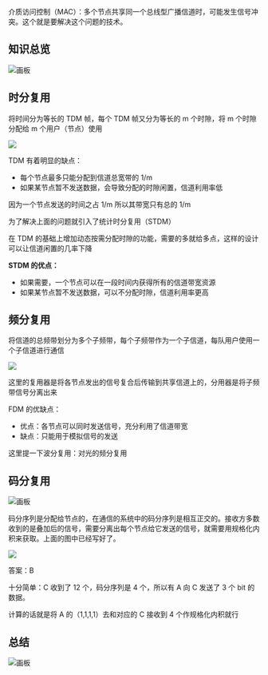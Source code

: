 介质访问控制（MAC）：多个节点共享同一个总线型广播信道时，可能发生信号冲突。这个就是要解决这个问题的技术。

## 知识总览
![画板](https://cdn.nlark.com/yuque/0/2025/jpeg/48073730/1736153062886-4a0d9006-1572-44b6-b396-3e50d3c6ebed.jpeg)

## 时分复用
将时间分为等长的 TDM 帧，每个 TDM 帧又分为等长的 m 个时隙，将 m 个时隙分配给 m 个用户（节点）使用

![](https://cdn.nlark.com/yuque/0/2025/png/48073730/1736153381449-5b80f2a1-321f-4318-956f-86f7c91290d1.png)


TDM 有着明显的缺点：

+ 每个节点最多只能分配到信道总宽带的 1/m
+ 如果某节点暂不发送数据，会导致分配的时隙闲置，信道利用率低

因为一个节点发送的时间之占 1/m 所以其带宽只有总的 1/m



为了解决上面的问题就引入了统计时分复用（STDM）

在 TDM 的基础上增加动态按需分配时隙的功能，需要的多就给多点，这样的设计可以让信道闲置的几率下降

**STDM 的优点：**

+ 如果需要，一个节点可以在一段时间内获得所有的信道带宽资源
+ 如果某节点暂不发送数据，可以不分配时隙，信道利用率更高

## 频分复用
将信道的总频带划分为多个子频带，每个子频带作为一个子信道，每队用户使用一个子信道进行通信

![](https://cdn.nlark.com/yuque/0/2025/png/48073730/1736154264659-2d95925a-e499-4f7a-8d6d-ac3dfa74deda.png)

这里的复用器是将各节点发出的信号复合后传输到共享信道上的，分用器是将子频带信号分离出来


FDM 的优缺点：

+ 优点：各节点可以同时发送信号，充分利用了信道带宽
+ 缺点：只能用于模拟信号的发送



这里提一下波分复用：对光的频分复用

## 码分复用
![画板](https://cdn.nlark.com/yuque/0/2025/jpeg/48073730/1736159135081-de4436ca-8b9f-47a3-96cd-db55656d536b.jpeg)

码分序列是分配给节点的，在通信的系统中的码分序列是相互正交的。接收方多数收到的是叠加后的信号，需要分离出每个节点给它发送的信号，就需要用规格化内积来获取。上面的图中已经写好了。

![](https://cdn.nlark.com/yuque/0/2025/png/48073730/1736158574236-4ec1460c-9b1c-4b22-ac85-9324e041128c.png)


答案：B

十分简单：C 收到了 12 个，码分序列是 4 个，所以有 A 向 C 发送了 3 个 bit 的数据。

计算的话就是将 A 的（1,1,1,1）去和对应的 C 接收到 4 个作规格化内积就行



## 总结
![画板](https://cdn.nlark.com/yuque/0/2025/jpeg/48073730/1736159831227-d80498de-1f34-4178-bb04-b2ed88988cf9.jpeg)


